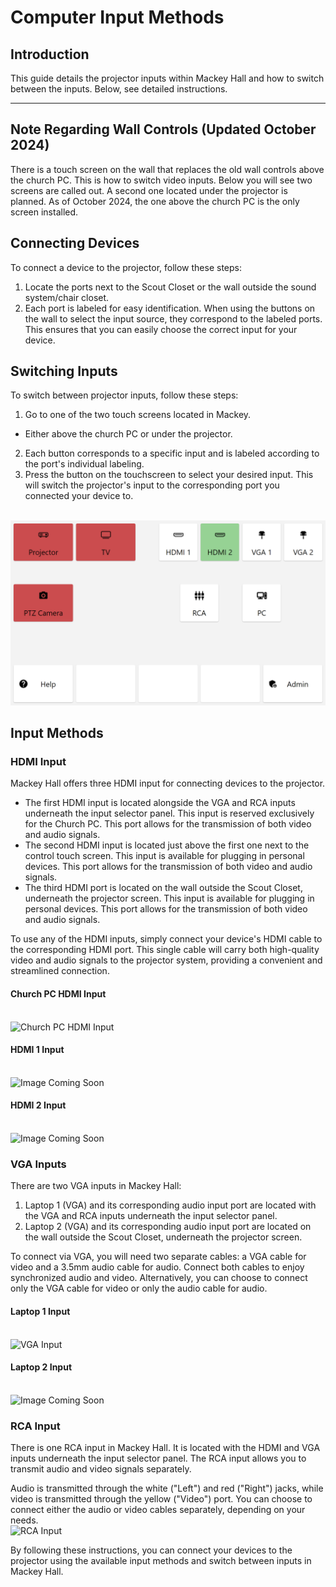 # Computer Input Methods

## Introduction 
This guide details the projector inputs within Mackey Hall and how to switch between the inputs. Below, see detailed instructions.

---

## Note Regarding Wall Controls (Updated October 2024)
 There is a touch screen on the wall that replaces the old wall controls above the church PC. This is how to switch video inputs. Below you will see two screens are called out. A second one located under the projector is planned. As of October 2024, the one above the church PC is the only screen installed.

## Connecting Devices
 To connect a device to the projector, follow these steps:

 1. Locate the ports next to the Scout Closet or the wall outside the sound system/chair closet.
 2. Each port is labeled for easy identification. When using the buttons on the wall to select the input source, they correspond to the labeled ports. This ensures that you can easily choose the correct input for your device.

## Switching Inputs
 To switch between projector inputs, follow these steps:

 1. Go to one of the two touch screens located in Mackey.
   - Either above the church PC or under the projector.
 2. Each button corresponds to a specific input and is labeled according to the port's individual labeling.
 3. Press the button on the touchscreen to select your desired input. This will switch the projector's input to the corresponding port you connected your device to.

<br>![Control Screen Layout](../../assets/images/video/control_screen.png) 

## Input Methods
### HDMI Input
 Mackey Hall offers three HDMI input for connecting devices to the projector. 
 - The first HDMI input is located alongside the VGA and RCA inputs underneath the input selector panel. This input is reserved exclusively for the Church PC. This port allows for the transmission of both video and audio signals.
 - The second HDMI input is located just above the first one next to the control touch screen. This input is available for plugging in personal devices. This port allows for the transmission of both video and audio signals.
 - The third HDMI port is located on the wall outside the Scout Closet, underneath the projector screen. This input is available for plugging in personal devices. This port allows for the transmission of both video and audio signals.


 To use any of the HDMI inputs, simply connect your device's HDMI cable to the corresponding HDMI port. This single cable will carry both high-quality video and audio signals to the projector system, providing a convenient and streamlined connection.

 #### Church PC HDMI Input
 <br>![Church PC HDMI Input](../../assets/images/video/inputs/ports_HDMI.png)

  #### HDMI 1 Input
<br>![Image Coming Soon](../../assets/images/video/inputs/)

 #### HDMI 2 Input
<br>![Image Coming Soon](../../assets/images/video/inputs/)


### VGA Inputs
 There are two VGA inputs in Mackey Hall:

 1. Laptop 1 (VGA) and its corresponding audio input port are located with the VGA and RCA inputs underneath the input selector panel.
 2. Laptop 2 (VGA) and its corresponding audio input port are located on the wall outside the Scout Closet, underneath the projector screen.

 To connect via VGA, you will need two separate cables: a VGA cable for video and a 3.5mm audio cable for audio. Connect both cables to enjoy synchronized audio and video. Alternatively, you can choose to connect only the VGA cable for video or only the audio cable for audio.

 #### Laptop 1 Input
 <br>![VGA Input](../../assets/images/video/inputs/ports_VGA.png)

  #### Laptop 2 Input
<br>![Image Coming Soon](../../assets/images/video/inputs/)
 

### RCA Input
 There is one RCA input in Mackey Hall. It is located with the HDMI and VGA inputs underneath the input selector panel. The RCA input allows you to transmit audio and video signals separately.

 Audio is transmitted through the white ("Left") and red ("Right") jacks, while video is transmitted through the yellow ("Video") port. You can choose to connect either the audio or video cables separately, depending on your needs.
  <br>![RCA Input](../../assets/images/video/inputs/ports_RCA.png)

By following these instructions, you can connect your devices to the projector using the available input methods and switch between inputs in Mackey Hall. 